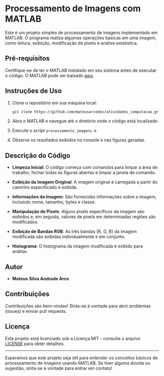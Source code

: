 # Processamento de Imagens com MATLAB

Este é um projeto simples de processamento de imagens implementado em MATLAB. O programa realiza algumas operações básicas em uma imagem, como leitura, exibição, modificação de pixels e análise estatística.

## Pré-requisitos
Certifique-se de ter o MATLAB instalado em seu sistema antes de executar o código. O MATLAB pode ser baixado [aqui](https://www.mathworks.com/products/matlab.html).

## Instruções de Uso

1. Clone o repositório em sua máquina local:

   ```bash
   git clone https://github.com/mateusarcedev/atividades_computacao_grafica
   ```

2. Abra o MATLAB e navegue até o diretório onde o código está localizado.

3. Execute o script `processamento_imagens.m`

4. Observe os resultados exibidos no console e nas figuras geradas.

## Descrição do Código

- **Limpeza Inicial**: O código começa com comandos para limpar a área de trabalho, fechar todas as figuras abertas e limpar a janela de comando.

- **Exibição da Imagem Original**: A imagem original é carregada a partir do caminho especificado e exibida.

- **Informações da Imagem**: São fornecidas informações sobre a imagem, incluindo nome, tamanho, bytes e classe.

- **Manipulação de Pixels**: Alguns pixels específicos da imagem são exibidos e, em seguida, valores de pixels em determinadas regiões são modificados.

- **Exibição de Bandas RGB**: As três bandas (R, G, B) da imagem modificada são exibidas individualmente e em conjunto.

- **Histograma**: O histograma da imagem modificada é exibido para análise.

## Autor
- **Mateus Silva Andrade Arce**

## Contribuições
Contribuições são bem-vindas! Sinta-se à vontade para abrir problemas (issues) e enviar pull requests.

## Licença
Este projeto está licenciado sob a Licença MIT - consulte o arquivo [LICENSE](LICENSE) para obter detalhes.

--- 

Esperamos que este projeto seja útil para entender os conceitos básicos de processamento de imagens usando MATLAB. Se tiver alguma dúvida ou sugestão, sinta-se à vontade para entrar em contato!
